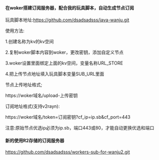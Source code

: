 #### 在woker搭建订阅服务器，配合我的玩具脚本，自动生成节点订阅

玩具脚本地址:https://github.com/dsadsadsss/java-wanju.git

使用方法:

1.创建名称为kv的kv空间

2.复制woker脚本内容到woker，更改密钥，添加自定义节点

3.woker设置里面绑定上面的kv空间，变量名称URL_STORE

4.把上传节点地址填入玩具脚本变量SUB_URL里面

节点上传地址格式;

https://woker域名/upload-上传密钥

订阅地址格式(支持v2rayn):

https://woker域名/token=订阅密钥?cf_ip=ip.sb&cf_port=443

注意:原始节点优选ip必须为ip.sb，端口443或80，才能自动更换优选和端口

#### 新的使用R2存储的订阅服务器

https://github.com/dsadsadsss/workers-sub-for-wanju2.git
